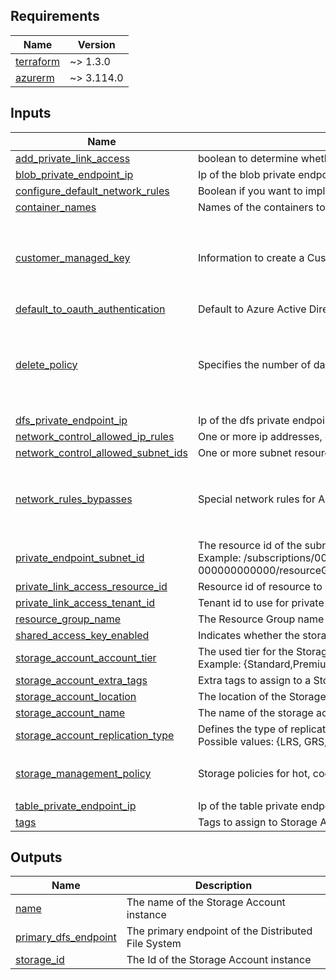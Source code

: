 <!-- BEGIN_TF_DOCS -->
## Requirements

| Name | Version |
|------|---------|
| <a name="requirement_terraform"></a> [terraform](#requirement\_terraform) | ~> 1.3.0 |
| <a name="requirement_azurerm"></a> [azurerm](#requirement\_azurerm) | ~> 3.114.0 |

## Inputs

| Name | Description | Type | Default | Required |
|------|-------------|------|---------|:--------:|
| <a name="input_add_private_link_access"></a> [add\_private\_link\_access](#input\_add\_private\_link\_access) | boolean to determine whether to create a storage account or not | `bool` | `false` | no |
| <a name="input_blob_private_endpoint_ip"></a> [blob\_private\_endpoint\_ip](#input\_blob\_private\_endpoint\_ip) | Ip of the blob private endpoint. | `string` | n/a | yes |
| <a name="input_configure_default_network_rules"></a> [configure\_default\_network\_rules](#input\_configure\_default\_network\_rules) | Boolean if you want to implement default networking rules | `bool` | `true` | no |
| <a name="input_container_names"></a> [container\_names](#input\_container\_names) | Names of the containers to be created within the storage account | `list(string)` | n/a | yes |
| <a name="input_customer_managed_key"></a> [customer\_managed\_key](#input\_customer\_managed\_key) | Information to create a Customer Managed Key for the Storage Account instance | <pre>object({<br>    datalake_key_vault_id   = string,<br>    datalake_key_vault_name = string,<br>    key_name                = string<br>  })</pre> | `null` | no |
| <a name="input_default_to_oauth_authentication"></a> [default\_to\_oauth\_authentication](#input\_default\_to\_oauth\_authentication) | Default to Azure Active Directory authorization in the Azure portal when accessing the Storage Account | `bool` | `true` | no |
| <a name="input_delete_policy"></a> [delete\_policy](#input\_delete\_policy) | Specifies the number of days that the blob/container should be retained | <pre>object({<br>    blob_delete_retention      = string, # Specifies the number of days that the blob should be retained, between 1 and 365 days.<br>    container_delete_retention = string  # Specifies the number of days that the container should be retained, between 1 and 365 days.<br>  })</pre> | `null` | no |
| <a name="input_dfs_private_endpoint_ip"></a> [dfs\_private\_endpoint\_ip](#input\_dfs\_private\_endpoint\_ip) | Ip of the dfs private endpoint. | `string` | n/a | yes |
| <a name="input_network_control_allowed_ip_rules"></a> [network\_control\_allowed\_ip\_rules](#input\_network\_control\_allowed\_ip\_rules) | One or more ip addresses, or CIDR Blocks which should be able to access the Storage Account instance | `list(string)` | `null` | no |
| <a name="input_network_control_allowed_subnet_ids"></a> [network\_control\_allowed\_subnet\_ids](#input\_network\_control\_allowed\_subnet\_ids) | One or more subnet resource ids which should be able to access this Storage Account instance | `list(string)` | `null` | no |
| <a name="input_network_rules_bypasses"></a> [network\_rules\_bypasses](#input\_network\_rules\_bypasses) | Special network rules for Azure/logging services accessing ADLS. | `list(string)` | <pre>[<br>  "Logging",<br>  "Metrics",<br>  "AzureServices"<br>]</pre> | no |
| <a name="input_private_endpoint_subnet_id"></a> [private\_endpoint\_subnet\_id](#input\_private\_endpoint\_subnet\_id) | The resource id of the subnet to deploy the private endpoint into<br>Example: /subscriptions/00000000-0000-0000-0000-000000000000/resourceGroups/mygroup1/providers/Microsoft.Network/virtualNetworks/myvnet1/subnets/mysubnet1 | `string` | n/a | yes |
| <a name="input_private_link_access_resource_id"></a> [private\_link\_access\_resource\_id](#input\_private\_link\_access\_resource\_id) | Resource id of resource to allow private link access to storage account | `string` | `null` | no |
| <a name="input_private_link_access_tenant_id"></a> [private\_link\_access\_tenant\_id](#input\_private\_link\_access\_tenant\_id) | Tenant id to use for private link access to storage account | `string` | `null` | no |
| <a name="input_resource_group_name"></a> [resource\_group\_name](#input\_resource\_group\_name) | The Resource Group name of the Storage Account instance | `string` | n/a | yes |
| <a name="input_shared_access_key_enabled"></a> [shared\_access\_key\_enabled](#input\_shared\_access\_key\_enabled) | Indicates whether the storage account permits requests to be authorized with the account access key via Shared Key | `bool` | `false` | no |
| <a name="input_storage_account_account_tier"></a> [storage\_account\_account\_tier](#input\_storage\_account\_account\_tier) | The used tier for the Storage Account instance<br>Example: {Standard,Premium} | `string` | `"Standard"` | no |
| <a name="input_storage_account_extra_tags"></a> [storage\_account\_extra\_tags](#input\_storage\_account\_extra\_tags) | Extra tags to assign to a Storage Account instance | `map(string)` | `{}` | no |
| <a name="input_storage_account_location"></a> [storage\_account\_location](#input\_storage\_account\_location) | The location of the Storage Account instance | `string` | `"West Europe"` | no |
| <a name="input_storage_account_name"></a> [storage\_account\_name](#input\_storage\_account\_name) | The name of the storage account | `string` | n/a | yes |
| <a name="input_storage_account_replication_type"></a> [storage\_account\_replication\_type](#input\_storage\_account\_replication\_type) | Defines the type of replication to use for the Storage Account instance<br>Possible values: {LRS, GRS, RAGRS, ZRS, GZRS and RAGZRS} | `string` | `"ZRS"` | no |
| <a name="input_storage_management_policy"></a> [storage\_management\_policy](#input\_storage\_management\_policy) | Storage policies for hot, cool and archive data storage | <pre>object({<br>    move_to_cool_after_days = number<br>  })</pre> | <pre>{<br>  "move_to_cool_after_days": 304<br>}</pre> | no |
| <a name="input_table_private_endpoint_ip"></a> [table\_private\_endpoint\_ip](#input\_table\_private\_endpoint\_ip) | Ip of the table private endpoint. | `string` | n/a | yes |
| <a name="input_tags"></a> [tags](#input\_tags) | Tags to assign to Storage Account instance | `map(string)` | `{}` | no |

## Outputs

| Name | Description |
|------|-------------|
| <a name="output_name"></a> [name](#output\_name) | The name of the Storage Account instance |
| <a name="output_primary_dfs_endpoint"></a> [primary\_dfs\_endpoint](#output\_primary\_dfs\_endpoint) | The primary endpoint of the Distributed File System |
| <a name="output_storage_id"></a> [storage\_id](#output\_storage\_id) | The Id of the Storage Account instance |
<!-- END_TF_DOCS -->